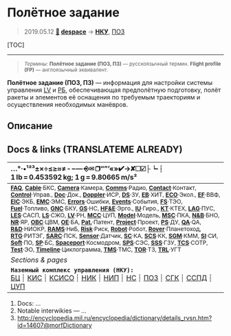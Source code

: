 # Полётное задание
> 2019.05.12 **[🚀](../index/index.md) [despace](index.md)** → **[НКУ](scs.md)**, [ПОЗ](fp.md)

[TOC]

---

> <small>*Термины:* **Полётное задание (ПОЗ, ПЗ)** — русскоязычный термин. **Flight profile (FP)** — англоязычный эквивалент.</small>

**Полётное задание (ПОЗ, ПЗ)** — информация для настройки системы управления [LV](lv.md) и [РБ](lv.md), обеспечивающая предполётную подготовку, полёт ракеты и элементов её оснащения по требуемым траекториям и осуществления необходимых манёвров.



## Описание



<p style="page-break-after:always"> </p>

## Docs & links (TRANSLATEME ALREADY)
|…°·•¹²³±×÷≤≥≈≠ ‑ −— ⎆✉ ❐“”’«»✔→✘☐☑├┕┆ 1 lb = 0.453592 kg; 1 g = 9.80665 m/s²|
|:--|
|<small>**[FAQ](faq.md)**, **[Cable](cable.md)**·БКС, **[Camera](camera.md)**·Камера, **[Comms](comms.md)**·Радио, **[Contact](contact.md)**·Контакт, **[Control](control.md)**·Управ., **[Doc](doc.md)**·Док., **[Doppler](doppler.md)**·ИСР, **[DS](ds.md)**·ЗУ, **[EB](eb.md)**·ХИТ, **[ECO](ecology.md)**·Экол., **[EF](ef.md)**·ВВФ, **[ElC](elc.md)**·ЭКБ, **[EMC](emc.md)**·ЭМС, **[Errors](error.md)**·Ошибки, **[Events](event.md)**·События, **[FS](fs.md)**·ТЭО, **[Fuel](fuel.md)**·Топливо, **[GNC](gnc.md)**·БКУ, **[GS](scs.md)**·НС, **[HF&E](hfe.md)**·Эрго., **[IU](iu.md)**·Гиро., **[KT](kt.md)**·КТЕХ, **[LAG](lag.md)**·ПУC, **[LES](les.md)**·САСП, **[LS](ls.md)**·СЖО, **[LV](lv.md)**·РН, **[MCC](mcc.md)**·ЦУП, **[Model](model.md)**·Модель, **[MSC](sc.md)**·ПКА, **[N&B](nnb.md)**·БНО, **[NR](nr.md)**·ЯР, **[OBC](obc.md)**·ЦВМ, **[OE](oe.md)**·БА, **[Pat.](патент.md)**·Патент, **[Project](project.md)**·Проект, **[PS](ps.md)**·ДУ, **[QA](quality.md)**·QA, **[R&D](rnd.md)**·НИОКР, **[RAMS](rams.md)**·НиБ, **[Risk](risk.md)**·Риск, **[Robot](robotics.md)**·Робот, **[Rover](rover.md)**·Планетоход, **[RTG](rtg.md)**·РИТЭГ, **[SARC](sarc.md)**·ПСК, **[Sensor](sensor.md)**·Датчик, **[SC](sc.md)**·КА, **[SCS](scs.md)**·КК, **[SGM](sgm.md)**·КММ, **[SI](si.md)**·СИ, **[Soft](soft.md)**·ПО, **[SP](sp.md)**·БС, **[Spaceport](spaceport.md)**·Космодром, **[SPS](sps.md)**·СЭС, **[SSS](sss.md)**·ГЗУ, **[TCS](tcs.md)**·СОТР, **[Test](test.md)**·ЭО, **[Timeline](timeline.md)**·Циклограмма, **[TMS](tms.md)**·ТМС, **[TOR](tor.md)**·ТЗ, **[TRL](trl.md)**·УГТ</small>|
|*Sections & pages*|
|**`Наземный комплекс управления (НКУ):`**<br> [БЦ](scs.md) ┊ [КИС](scs.md) ┊ [КСИСО](scs.md) ┊ [НИК](lm_sys.md) ┊ [НИП](scs.md) ┊ [НС](scs.md) ┊ [ПОЗ](fp.md) ┊ [СГК](cd_segm.md) ┊ [ССПД](mcntd.md) ┊ [ЦУП](mcc.md) |

   1. Docs: …
   1. Notable interwikies — …
   1. <http://encyclopedia.mil.ru/encyclopedia/dictionary/details_rvsn.htm?id=14607@morfDictionary>

